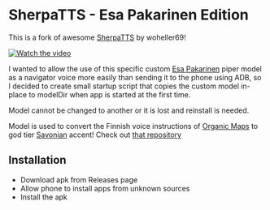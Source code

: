 # SherpaTTS - Esa Pakarinen Edition
This is a fork of awesome [SherpaTTS](https://github.com/woheller69/ttsEngine) by woheller69!

[![Watch the video](https://img.youtube.com/vi/nTjUuRwqrVk/0.jpg)](https://www.youtube.com/watch?v=nTjUuRwqrVk)

I wanted to allow the use of this specific custom [Esa Pakarinen](https://en.wikipedia.org/wiki/Esa_Pakarinen) piper model as a navigator voice more easily than sending it to the phone using ADB, so I decided to create small startup script that copies the custom model in-place to modelDir when app is started at the first time.

Model cannot be changed to another or it is lost and reinstall is needed.

Model is used to convert the Finnish voice instructions of [Organic Maps](https://github.com/organicmaps/organicmaps) to god tier [Savonian](https://en.wikipedia.org/wiki/Savonian_people) accent! Check out [that repository](https://github.com/Jarauvi/organicmaps)

## Installation
- Download apk from Releases page
- Allow phone to install apps from unknown sources
- Install the apk
